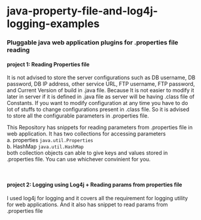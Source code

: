 # java-property-file-and-log4j-logging-examples

<h3>Pluggable java web application plugins for .properties file reading</h3>
<h4>project 1: Reading Properties file</h4>
<p>It is not advised to store the server configurations such as DB username, DB password, DB IP address, other service URL, FTP username, FTP password, and Current Version of build in .java file.
Because It is not easier to modify it later in server if it is defined in .java file as server will be having .class file of Constants. If you want to modify configuration at any time you have to do lot of stuffs to change configurations present in .class file. So it is advised to store all the configurable parameters in .properties file.</p>
<p>This Repository has snippets for reading parameters from .properties file in web application. It has two collections for accessing parameters <br> a. properties <code>java.util.Properties</code> <br> b. HashMap  <code>java.util.HashMap</code><br> both collection objects can able to give keys and values stored in .properties file. You can use whichever convinient for you.</p>
<br>
<h4>project 2: Logging using Log4j + Reading params from properties file</h4>
  <p> I used log4j for logging and it covers all the requirement for logging utility for web applications. And it also has snippet to read params from .properties file</p>
